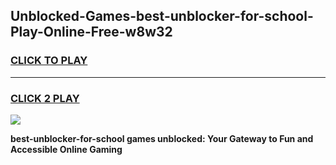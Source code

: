 
## Unblocked-Games-best-unblocker-for-school-Play-Online-Free-w8w32
<h3>
<a href="https://premium76.site?title=best-unblocker-for-school&ref=26A">CLICK TO PLAY</a></h3>
<hr>

<h3>
<a href="https://premium76.site?title=best-unblocker-for-school&ref=26A">CLICK 2 PLAY</a>
  
</h3>

<a href="https://premium76.site?title=best-unblocker-for-school&ref=26A"><img src="https://clearcache.store/games.png"></a>


**best-unblocker-for-school games unblocked: Your Gateway to Fun and Accessible Online Gaming**
